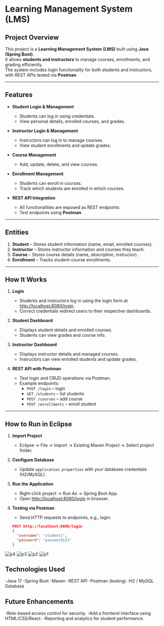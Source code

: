 # Learning Management System (LMS)

## Project Overview
This project is a **Learning Management System (LMS)** built using **Java (Spring Boot)**.  
It allows **students and instructors** to manage courses, enrollments, and grading efficiently.  
The system includes login functionality for both students and instructors, with REST APIs tested via **Postman**.

---

## Features
- **Student Login & Management**
  - Students can log in using credentials.
  - View personal details, enrolled courses, and grades.

- **Instructor Login & Management**
  - Instructors can log in to manage courses.
  - View student enrollments and update grades.

- **Course Management**
  - Add, update, delete, and view courses.

- **Enrollment Management**
  - Students can enroll in courses.
  - Track which students are enrolled in which courses.

- **REST API Integration**
  - All functionalities are exposed as REST endpoints.
  - Test endpoints using **Postman**.

---

## Entities
1. **Student** – Stores student information (name, email, enrolled courses).
2. **Instructor** – Stores instructor information and courses they teach.
3. **Course** – Stores course details (name, description, instructor).
4. **Enrollment** – Tracks student-course enrollments.

---

## How It Works

1. **Login**
   - Students and instructors log in using the login form at [http://localhost:8080/login](http://localhost:8080/login).
   - Correct credentials redirect users to their respective dashboards.

2. **Student Dashboard**
   - Displays student details and enrolled courses.
   - Students can view grades and course info.

3. **Instructor Dashboard**
   - Displays instructor details and managed courses.
   - Instructors can view enrolled students and update grades.

4. **REST API with Postman**
   - Test login and CRUD operations via Postman.
   - Example endpoints:
     - `POST /login` – login
     - `GET /students` – list students
     - `POST /courses` – add course
     - `POST /enrollments` – enroll student

---

## How to Run in Eclipse

1. **Import Project**
   - Eclipse → File → Import → Existing Maven Project → Select project folder.

2. **Configure Database**
   - Update `application.properties` with your database credentials (H2/MySQL).

3. **Run the Application**
   - Right-click project → Run As → Spring Boot App.
   - Open [http://localhost:8080/login](http://localhost:8080/login) in browser.

4. **Testing via Postman**
   - Send HTTP requests to endpoints, e.g., login:
   ```json
   POST http://localhost:8080/login
   {
     "username": "student1",
     "password": "password123"
   }
![p4](https://github.com/user-attachments/assets/313f8001-c4f4-4419-898e-adbe03a90da2)
![p3](https://github.com/user-attachments/assets/acb72191-6d36-45c2-a334-ecf308ce8a08)
![p2](https://github.com/user-attachments/assets/95ed4dbf-f546-4ee9-bd55-92fbf9b63d78)
![p1](https://github.com/user-attachments/assets/b9b4cb1c-a6a8-43a5-a98f-6fa03b37ee3e)

## Technologies Used

-Java 17
-Spring Boot
-Maven
-REST API
-Postman (testing)
-H2 / MySQL Database

## Future Enhancements

-Role-based access control for security.
-Add a frontend interface using HTML/CSS/React.
-Reporting and analytics for student performance.
